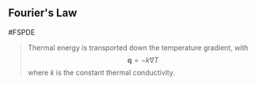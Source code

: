 ## Fourier's Law
#FSPDE 

>Thermal energy is transported down the temperature gradient, with $$\mathbf{q}=-k \nabla T$$where $k$ is the constant thermal conductivity.